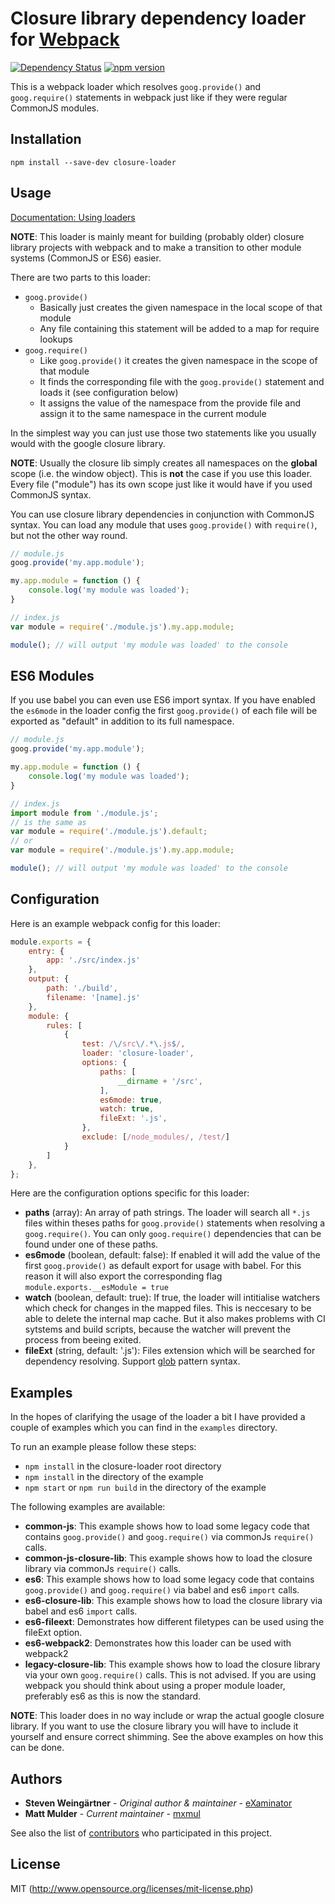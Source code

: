 # Closure library dependency loader for [Webpack](http://webpack.github.io/)

[![Dependency Status](https://david-dm.org/mxmul/closure-loader.svg)](https://david-dm.org/mxmul/closure-loader)
[![npm version](https://badge.fury.io/js/closure-loader.svg)](https://badge.fury.io/js/closure-loader)

This is a webpack loader which resolves `goog.provide()` and `goog.require()` statements in webpack
just like if they were regular CommonJS modules.

## Installation
```npm install --save-dev closure-loader```

## Usage
[Documentation: Using loaders](http://webpack.github.io/docs/using-loaders.html)

**NOTE**: This loader is mainly meant for building (probably older) closure library projects with webpack
and to make a transition to other module systems (CommonJS or ES6) easier.

There are two parts to this loader:
- `goog.provide()`
    - Basically just creates the given namespace in the local scope of that module
    - Any file containing this statement will be added to a map for require lookups
- `goog.require()`
    - Like `goog.provide()` it creates the given namespace in the scope of that module
    - It finds the corresponding file with the `goog.provide()` statement and loads it (see configuration below)
    - It assigns the value of the namespace from the provide file and assign it to the same
      namespace in the current module

In the simplest way you can just use those two statements like you usually would with the google closure library.

**NOTE**: Usually the closure lib simply creates all namespaces on the **global** scope (i.e. the window object).
This is **not** the case if you use this loader. Every file ("module") has its own scope just like it would have
if you used CommonJS syntax.

You can use closure library dependencies in conjunction with CommonJS syntax. You can load any module that uses
`goog.provide()` with `require()`, but not the other way round.

```javascript
// module.js
goog.provide('my.app.module');

my.app.module = function () {
    console.log('my module was loaded');
}

// index.js
var module = require('./module.js').my.app.module;

module(); // will output 'my module was loaded' to the console
```

## ES6 Modules
If you use babel you can even use ES6 import syntax. If you have enabled the `es6mode` in the loader config
the first `goog.provide()` of each file will be exported as "default" in addition to its full namespace.

```javascript
// module.js
goog.provide('my.app.module');

my.app.module = function () {
    console.log('my module was loaded');
}

// index.js
import module from './module.js';
// is the same as
var module = require('./module.js').default;
// or
var module = require('./module.js').my.app.module;

module(); // will output 'my module was loaded' to the console
```

## Configuration
Here is an example webpack config for this loader:

```javascript
module.exports = {
    entry: {
        app: './src/index.js'
    },
    output: {
        path: './build',
        filename: '[name].js'
    },
    module: {
        rules: [
            {
                test: /\/src\/.*\.js$/,
                loader: 'closure-loader',
                options: {
                    paths: [
                        __dirname + '/src',
                    ],
                    es6mode: true,
                    watch: true,
                    fileExt: '.js',
                },
                exclude: [/node_modules/, /test/]
            }
        ]
    },
};
```

Here are the configuration options specific for this loader:

- **paths** (array): An array of path strings. The loader will search all `*.js` files within theses
  paths for `goog.provide()` statements when resolving a `goog.require()`. You can only `goog.require()`
  dependencies that can be found under one of these paths.
- **es6mode** (boolean, default: false): If enabled it will add the value of the first `goog.provide()`
  as default export for usage with babel. For this reason it will also export the corresponding flag
  `module.exports.__esModule = true`
- **watch** (boolean, default: true): If true, the loader will intitialise watchers which check for
  changes in the mapped files. This is neccesary to be able to delete the internal map cache. But
  it also makes problems with CI sytstems and build scripts, because the watcher will prevent the
  process from beeing exited.
- **fileExt** (string, default: '.js'): Files extension which will be searched for dependency resolving. 
  Support [glob](https://github.com/isaacs/node-glob) pattern syntax.

## Examples
In the hopes of clarifying the usage of the loader a bit I have provided a couple of examples which
you can find in the `examples` directory.

To run an example please follow these steps:
- `npm install` in the closure-loader root directory
- `npm install` in the directory of the example
- `npm start` or `npm run build` in the directory of the example

The following examples are available:
- **common-js**: This example shows how to load some legacy code that contains `goog.provide()` and
  `goog.require()` via commonJs `require()` calls.
- **common-js-closure-lib**: This example shows how to load the closure library via commonJs
  `require()` calls.
- **es6**: This example shows how to load some legacy code that contains `goog.provide()` and
  `goog.require()` via babel and es6 `import` calls.
- **es6-closure-lib**: This example shows how to load the closure library via babel and es6
  `import` calls.
- **es6-fileext**: Demonstrates how different filetypes can be used using the fileExt option.
- **es6-webpack2**: Demonstrates how this loader can be used with webpack2
- **legacy-closure-lib**: This example shows how to load the closure library via your own `goog.require()`
  calls. This is not advised. If you are using webpack you should think about using a proper module loader,
  preferably es6 as this is now the standard.

**NOTE**: This loader does in no way include or wrap the actual google closure library. If you want to use the closure library you will have to include it yourself and ensure correct shimming. See the above examples on how this can be done.

## Authors

* **Steven Weingärtner** - *Original author & maintainer* - [eXaminator](https://github.com/eXaminator)
* **Matt Mulder** - *Current maintainer* - [mxmul](https://github.com/mxmul)

See also the list of [contributors](https://github.com/mxmul/closure-loader/graphs/contributors) who participated in this project.

## License

MIT (http://www.opensource.org/licenses/mit-license.php)
